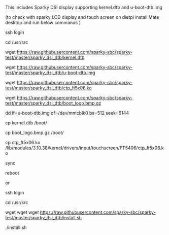 This includes Sparky DSI display supporting kernel.dtb and u-boot-dtb.img 

(to check with sparky LCD display and touch screen on dietpi install Mate desktop and run below commands )

ssh login

cd /usr/src

wget https://raw.githubusercontent.com/sparky-sbc/sparky-test/master/sparky_dsi_dtb/kernel.dtb

wget https://raw.githubusercontent.com/sparky-sbc/sparky-test/master/sparky_dsi_dtb/u-boot-dtb.img

wget https://raw.githubusercontent.com/sparky-sbc/sparky-test/master/sparky_dsi_dtb/ctp_ft5x06.ko

wget https://raw.githubusercontent.com/sparky-sbc/sparky-test/master/sparky_dsi_dtb/boot_logo.bmp.gz

dd if=u-boot-dtb.img of=/dev/mmcblk0 bs=512 seek=6144

cp kernel.dtb /boot/

cp boot_logo.bmp.gz /boot/

cp ctp_ft5x06.ko /lib/modules/3.10.38/kernel/drivers/input/touchscreen/FT5406/ctp_ft5x06.ko

sync

reboot


or

ssh login

cd /usr/src

wget wget wget https://raw.githubusercontent.com/sparky-sbc/sparky-test/master/sparky_dsi_dtb/install.sh

./install.sh

